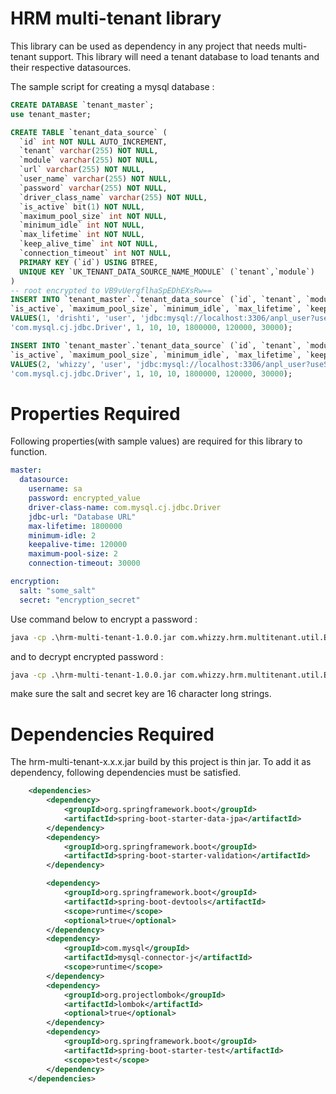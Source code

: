 # HRM multi-tenant library
This library can be used as dependency in any project that needs multi-tenant support.
This library will need a tenant database to load tenants and their respective datasources.

The sample script for creating a mysql database : 

```sql
CREATE DATABASE `tenant_master`;
use tenant_master;

CREATE TABLE `tenant_data_source` (
  `id` int NOT NULL AUTO_INCREMENT,  
  `tenant` varchar(255) NOT NULL,
  `module` varchar(255) NOT NULL,
  `url` varchar(255) NOT NULL,
  `user_name` varchar(255) NOT NULL,
  `password` varchar(255) NOT NULL,
  `driver_class_name` varchar(255) NOT NULL,
  `is_active` bit(1) NOT NULL,
  `maximum_pool_size` int NOT NULL,
  `minimum_idle` int NOT NULL,
  `max_lifetime` int NOT NULL,
  `keep_alive_time` int NOT NULL,
  `connection_timeout` int NOT NULL,
  PRIMARY KEY (`id`) USING BTREE,
  UNIQUE KEY `UK_TENANT_DATA_SOURCE_NAME_MODULE` (`tenant`,`module`)
) 
-- root encrypted to VB9vUergflhaSpEDhEXsRw==
INSERT INTO `tenant_master`.`tenant_data_source` (`id`, `tenant`, `module`, `url`, `user_name`, `password`, `driver_class_name`,
`is_active`, `maximum_pool_size`, `minimum_idle`, `max_lifetime`, `keep_alive_time`, `connection_timeout`)
VALUES(1, 'drishti', 'user', 'jdbc:mysql://localhost:3306/anpl_user?useSSL=false','root', 'VB9vUergflhaSpEDhEXsRw==',
'com.mysql.cj.jdbc.Driver', 1, 10, 10, 1800000, 120000, 30000);

INSERT INTO `tenant_master`.`tenant_data_source` (`id`, `tenant`, `module`, `url`, `user_name`, `password`, `driver_class_name`,
`is_active`, `maximum_pool_size`, `minimum_idle`, `max_lifetime`, `keep_alive_time`, `connection_timeout`)
VALUES(2, 'whizzy', 'user', 'jdbc:mysql://localhost:3306/anpl_user?useSSL=false','root', 'VB9vUergflhaSpEDhEXsRw==',
'com.mysql.cj.jdbc.Driver', 1, 10, 10, 1800000, 120000, 30000);
```

# Properties Required

Following properties(with sample values) are required for this library to function.

```yaml
master:
  datasource:
    username: sa
    password: encrypted_value
    driver-class-name: com.mysql.cj.jdbc.Driver
    jdbc-url: "Database URL"
    max-lifetime: 1800000
    minimum-idle: 2
    keepalive-time: 120000
    maximum-pool-size: 2
    connection-timeout: 30000

encryption:
  salt: "some_salt"
  secret: "encryption_secret"
```

Use command below to encrypt a password :

```cmd
java -cp .\hrm-multi-tenant-1.0.0.jar com.whizzy.hrm.multitenant.util.EncryptionUtil the_default_salt the_#secret_@key password encrypt
```
and to decrypt encrypted password :

```cmd
java -cp .\hrm-multi-tenant-1.0.0.jar com.whizzy.hrm.multitenant.util.EncryptionUtil the_default_salt the_#secret_@key a+PxfP7ind7jD+8uWpZoyA== decrypt
```

make sure the salt and secret key are 16 character long strings.

# Dependencies Required

The hrm-multi-tenant-x.x.x.jar build by this project is thin jar. 
To add it as dependency, following dependencies must be satisfied.

```xml
    <dependencies>
        <dependency>
            <groupId>org.springframework.boot</groupId>
            <artifactId>spring-boot-starter-data-jpa</artifactId>
        </dependency>
        <dependency>
            <groupId>org.springframework.boot</groupId>
            <artifactId>spring-boot-starter-validation</artifactId>
        </dependency>

        <dependency>
            <groupId>org.springframework.boot</groupId>
            <artifactId>spring-boot-devtools</artifactId>
            <scope>runtime</scope>
            <optional>true</optional>
        </dependency>
        <dependency>
            <groupId>com.mysql</groupId>
            <artifactId>mysql-connector-j</artifactId>
            <scope>runtime</scope>
        </dependency>
        <dependency>
            <groupId>org.projectlombok</groupId>
            <artifactId>lombok</artifactId>
            <optional>true</optional>
        </dependency>
        <dependency>
            <groupId>org.springframework.boot</groupId>
            <artifactId>spring-boot-starter-test</artifactId>
            <scope>test</scope>
        </dependency>
    </dependencies>
```
